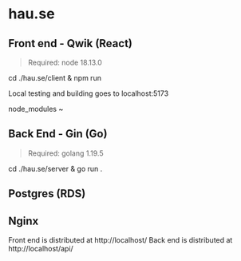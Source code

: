 # hau.se
 
## Front end - Qwik (React)

> Required: node 18.13.0

cd ./hau.se/client & npm run

Local testing and building goes to localhost:5173

node_modules ~ 

## Back End - Gin (Go)

> Required: golang 1.19.5

cd ./hau.se/server & go run .

## Postgres (RDS)



## Nginx

Front end is distributed at http://localhost/
Back end is distributed at http://localhost/api/